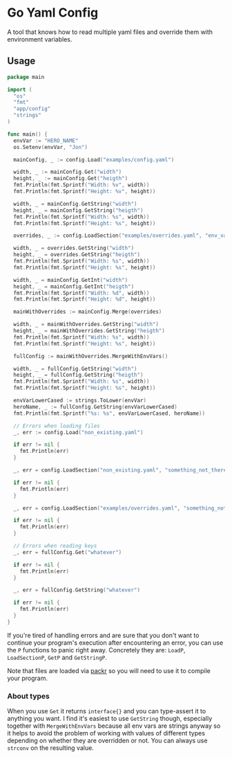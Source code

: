 # Go Yaml Config

A tool that knows how to read multiple yaml files and override them with environment variables.

## Usage

```go
package main

import (
  "os"
  "fmt"
  "app/config"
  "strings"
)

func main() {
  envVar := "HERO_NAME"
  os.Setenv(envVar, "Jon")

  mainConfig, _ := config.Load("examples/config.yaml")

  width, _ := mainConfig.Get("width")
  height, _ := mainConfig.Get("heigth")
  fmt.Println(fmt.Sprintf("Width: %v", width))
  fmt.Println(fmt.Sprintf("Height: %v", height))

  width, _ = mainConfig.GetString("width")
  height, _ = mainConfig.GetString("heigth")
  fmt.Println(fmt.Sprintf("Width: %s", width))
  fmt.Println(fmt.Sprintf("Height: %s", height))

  overrides, _ := config.LoadSection("examples/overrides.yaml", "env_vars")

  width, _ = overrides.GetString("width")
  height, _ = overrides.GetString("heigth")
  fmt.Println(fmt.Sprintf("Width: %s", width))
  fmt.Println(fmt.Sprintf("Height: %s", height))

  width, _ = mainConfig.GetInt("width")
  height, _ = mainConfig.GetInt("heigth")
  fmt.Println(fmt.Sprintf("Width: %d", width))
  fmt.Println(fmt.Sprintf("Height: %d", height))

  mainWithOverrides := mainConfig.Merge(overrides)

  width, _ = mainWithOverrides.GetString("width")
  height, _ = mainWithOverrides.GetString("heigth")
  fmt.Println(fmt.Sprintf("Width: %s", width))
  fmt.Println(fmt.Sprintf("Height: %s", height))

  fullConfig := mainWithOverrides.MergeWithEnvVars()

  width, _ = fullConfig.GetString("width")
  height, _ = fullConfig.GetString("heigth")
  fmt.Println(fmt.Sprintf("Width: %s", width))
  fmt.Println(fmt.Sprintf("Height: %s", height))

  envVarLowerCased := strings.ToLower(envVar)
  heroName, _ := fullConfig.GetString(envVarLowerCased)
  fmt.Println(fmt.Sprintf("%s: %s", envVarLowerCased, heroName))

  // Errors when loading files
  _, err := config.Load("non_existing.yaml")

  if err != nil {
    fmt.Println(err)
  }

  _, err = config.LoadSection("non_existing.yaml", "something_not_there")

  if err != nil {
    fmt.Println(err)
  }

  _, err = config.LoadSection("examples/overrides.yaml", "something_not_there")

  if err != nil {
    fmt.Println(err)
  }

  // Errors when reading keys
  _, err = fullConfig.Get("whatever")

  if err != nil {
    fmt.Println(err)
  }

  _, err = fullConfig.GetString("whatever")

  if err != nil {
    fmt.Println(err)
  }
}
```

If you're tired of handling errors and are sure that you don't want to continue your program's execution after encountering an error, you can use the `P` functions to panic right away. Concretely they are: `LoadP`, `LoadSectionP`, `GetP` and `GetStringP`.

Note that files are loaded via [packr](github.com/gobuffalo/packr/v2) so you will need to use it to compile your program.

### About types

When you use `Get` it returns `interface{}` and you can type-assert it to anything you want. I find it's easiest to use `GetString` though, especially together with `MergeWithEnvVars` because all env vars are strings anyway so it helps to avoid the problem of working with values of different types depending on whether they are overridden or not. You can always use `strconv` on the resulting value.
